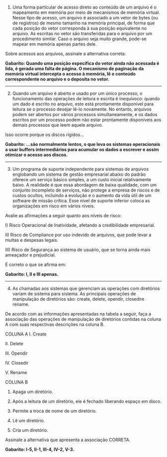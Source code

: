 1) Uma forma particular de acesso direto ao conteúdo de um arquivo é o mapeamento em memória por meio de mecanismos de memória virtual. Nesse tipo de acesso, um arquivo é associado a um vetor de bytes (ou de registros) de mesmo tamanho na memória principal, de forma que cada posição do vetor corresponda à sua posição equivalente no arquivo. As escritas no vetor são transferidas para o arquivo por um procedimento similar. Caso o arquivo seja muito grande, pode-se mapear em memória apenas partes dele.

Sobre acessos aos arquivos, assinale a alternativa correta:

**Gabarito: Quando uma posição específica do vetor ainda não acessada é lida, é gerada uma falta de página. O mecanismo de paginação da memória virtual intercepta o acesso à memória, lê o conteúdo correspondente no arquivo e o deposita no vetor.**

---

2) Quando um arquivo é aberto e usado por um único processo, o funcionamento das operações de leitura e escrita é inequívoco: quando um dado é escrito no arquivo, este está prontamente disponível para leitura se o processo desejar lê-lo novamente. No entanto, arquivos podem ser abertos por vários processos simultaneamente, e os dados escritos por um processo podem não estar prontamente disponíveis aos demais processos que leem aquele arquivo.

Isso ocorre porque os discos rígidos...

**Gabarito: ...são normalmente lentos, o que leva os sistemas operacionais a usar buffers intermediários para acumular os dados a escrever e assim otimizar o acesso aos discos.**

---

3) Um programa de suporte independente para sistemas de arquivos englobando um sistema de gestão empresarial abaixo do padrão oferece um serviço básico simples, a um custo inicial relativamente baixo. A realidade é que essa abordagem de baixa qualidade, com um conjunto incompleto de serviços, não protege a empresa de riscos e de custos ocultos, incluindo a evolução e o aumento da vida útil de um software de missão crítica. Esse nível de suporte inferior coloca as organizações em risco em vários níveis.

Avalie as afirmações a seguir quanto aos níveis de risco:

I) Risco Operacional de Inatividade, afetando a credibilidade empresarial.

II) Risco de Compliance por uso indevido de arquivos, que pode levar a multas e despesas legais.

III) Risco de Segurança ao sistema de usuário, que se torna ainda mais ameaçador e prejudicial.

É correto o que se afirma em:

**Gabarito: I, II e III apenas.**

---

4) As chamadas aos sistemas que gerenciam as operações com diretórios variam de sistema para sistema. As principais operações de manipulação de diretórios são: create, delete, opendir, closedire rename.

De acordo com as informações apresentadas na tabela a seguir, faça a associação das operações de manipulação de diretórios contidas na coluna A com suas respectivas descrições na coluna B.

COLUNA A
I. Create

II. Delete

III. Opendir

IV. Closedir

V. Rename

COLUNA B
1. Apaga um diretório.

2. Após a leitura de um diretório, ele é fechado liberando espaço em disco.

3. Permite a troca de nome de um diretório.

4. Lê um diretório.

5. Cria um diretório.

Assinale a alternativa que apresenta a associação CORRETA.

**Gabarito: I-5, II-1, III-4, IV-2, V-3.**